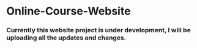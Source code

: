 # Online-Course-Website

### Currently this website project is under development, I will be uploading all the updates and changes.
